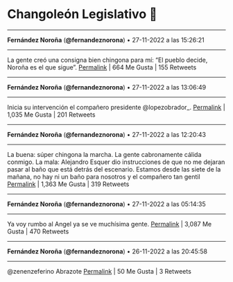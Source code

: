 # Changoleón Legislativo 🙈
*****
**Fernández Noroña** (**@fernandeznorona**) • 27-11-2022 a las 15:26:21
*****
La gente creó una consigna bien chingona para mí: “El pueblo decide, Noroña es el que sigue”.
[Permalink](https://twitter.com/fernandeznorona/status/1597008960942665728) | 664 Me Gusta | 155 Retweets
*****
**Fernández Noroña** (**@fernandeznorona**) • 27-11-2022 a las 13:06:49
*****
Inicia su intervención el compañero presidente ⁦@lopezobrador_⁩.
[Permalink](https://twitter.com/fernandeznorona/status/1596973844484722689) | 1,035 Me Gusta | 201 Retweets
*****
**Fernández Noroña** (**@fernandeznorona**) • 27-11-2022 a las 12:20:43
*****
La buena: súper chingona la marcha. La gente cabronamente cálida conmigo.  La mala: Alejandro Esquer dio instrucciones de que no me dejaran pasar al baño que está detrás del escenario. Estamos desde las siete de la mañana, no hay ni un baño para nosotros y el compañero tan gentil
[Permalink](https://twitter.com/fernandeznorona/status/1596962244944072704) | 1,363 Me Gusta | 319 Retweets
*****
**Fernández Noroña** (**@fernandeznorona**) • 27-11-2022 a las 05:14:35
*****
Ya voy rumbo al Angel ya se ve muchísima gente.
[Permalink](https://twitter.com/fernandeznorona/status/1596855001724645378) | 3,087 Me Gusta | 470 Retweets
*****
**Fernández Noroña** (**@fernandeznorona**) • 26-11-2022 a las 20:45:58
*****
@zenenzeferino Abrazote
[Permalink](https://twitter.com/fernandeznorona/status/1596727006283980800) | 50 Me Gusta | 3 Retweets